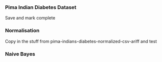 ### Pima Indian Diabetes Dataset
Save and mark complete

### Normalisation
Copy in the stuff from pima-indians-diabetes-normalized-csv-ariff and test

### Naive Bayes
